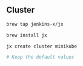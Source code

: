 ## Cluster

```bash
brew tap jenkins-x/jx

brew install jx

jx create cluster minikube

# Keep the default values
```